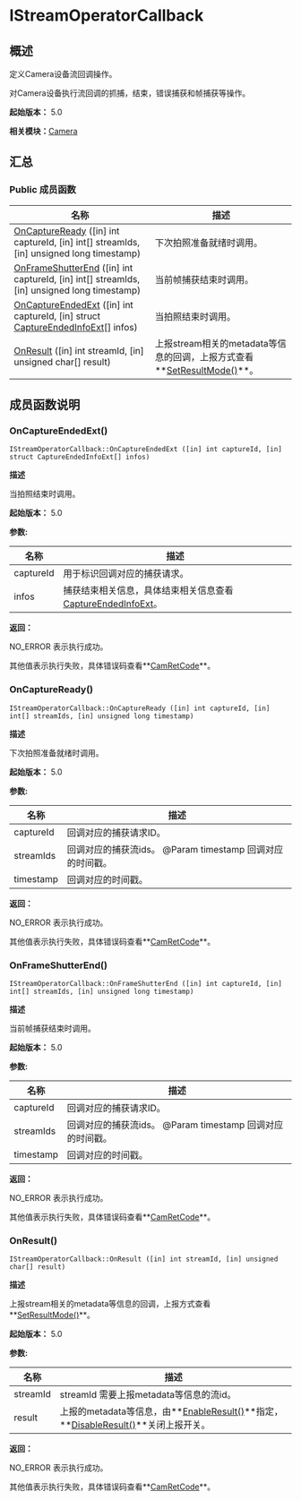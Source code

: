 # IStreamOperatorCallback


## 概述

定义Camera设备流回调操作。

对Camera设备执行流回调的抓捕，结束，错误捕获和帧捕获等操作。

**起始版本：** 5.0

**相关模块：**[Camera](_camera.md)


## 汇总


### Public 成员函数

| 名称 | 描述 | 
| -------- | -------- |
| [OnCaptureReady](#oncaptureready) ([in] int captureId, [in] int[] streamIds, [in] unsigned long timestamp) | 下次拍照准备就绪时调用。 | 
| [OnFrameShutterEnd](#onframeshutterend) ([in] int captureId, [in] int[] streamIds, [in] unsigned long timestamp) | 当前帧捕获结束时调用。 | 
| [OnCaptureEndedExt](#oncaptureendedext) ([in] int captureId, [in] struct [CaptureEndedInfoExt](_capture_ended_info_ext.md)[] infos) | 当拍照结束时调用。 | 
| [OnResult](#onresult) ([in] int streamId, [in] unsigned char[] result) | 上报stream相关的metadata等信息的回调，上报方式查看**[SetResultMode()](interface_i_camera_device_v10.md#setresultmode)**。 | 


## 成员函数说明


### OnCaptureEndedExt()

```
IStreamOperatorCallback::OnCaptureEndedExt ([in] int captureId, [in] struct CaptureEndedInfoExt[] infos)
```

**描述**

当拍照结束时调用。

**起始版本：** 5.0

**参数:**

| 名称 | 描述 | 
| -------- | -------- |
| captureId | 用于标识回调对应的捕获请求。 | 
| infos | 捕获结束相关信息，具体结束相关信息查看[CaptureEndedInfoExt](_capture_ended_info_ext.md)。 | 

**返回：**

NO_ERROR 表示执行成功。

其他值表示执行失败，具体错误码查看**[CamRetCode](_camera_v10.md#camretcode)**。


### OnCaptureReady()

```
IStreamOperatorCallback::OnCaptureReady ([in] int captureId, [in] int[] streamIds, [in] unsigned long timestamp)
```

**描述**

下次拍照准备就绪时调用。

**起始版本：** 5.0

**参数:**

| 名称 | 描述 | 
| -------- | -------- |
| captureId | 回调对应的捕获请求ID。 | 
| streamIds | 回调对应的捕获流ids。 \@Param timestamp 回调对应的时间戳。 | 
| timestamp | 回调对应的时间戳。 | 

**返回：**

NO_ERROR 表示执行成功。

其他值表示执行失败，具体错误码查看**[CamRetCode](_camera_v10.md#camretcode)**。


### OnFrameShutterEnd()

```
IStreamOperatorCallback::OnFrameShutterEnd ([in] int captureId, [in] int[] streamIds, [in] unsigned long timestamp)
```

**描述**

当前帧捕获结束时调用。

**起始版本：** 5.0

**参数:**

| 名称 | 描述 | 
| -------- | -------- |
| captureId | 回调对应的捕获请求ID。 | 
| streamIds | 回调对应的捕获流ids。 \@Param timestamp 回调对应的时间戳。 | 
| timestamp | 回调对应的时间戳。 | 

**返回：**

NO_ERROR 表示执行成功。

其他值表示执行失败，具体错误码查看**[CamRetCode](_camera_v10.md#camretcode)**。


### OnResult()

```
IStreamOperatorCallback::OnResult ([in] int streamId, [in] unsigned char[] result)
```

**描述**

上报stream相关的metadata等信息的回调，上报方式查看**[SetResultMode()](interface_i_camera_device_v10.md#setresultmode)**。

**起始版本：** 5.0

**参数:**

| 名称 | 描述 | 
| -------- | -------- |
| streamId | streamId 需要上报metadata等信息的流id。 | 
| result | 上报的metadata等信息，由**[EnableResult()](interface_i_camera_device_v10.md#enableresult)**指定， **[DisableResult()](interface_i_camera_device_v10.md#disableresult)**关闭上报开关。 | 

**返回：**

NO_ERROR 表示执行成功。

其他值表示执行失败，具体错误码查看**[CamRetCode](_camera_v10.md#camretcode)**。
